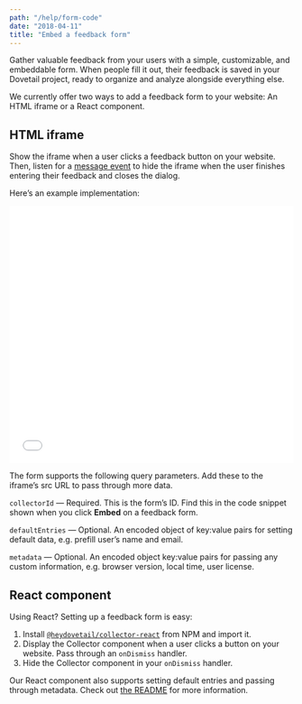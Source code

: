 ```yaml
---
path: "/help/form-code"
date: "2018-04-11"
title: "Embed a feedback form"
---
```


Gather valuable feedback from your users with a simple, customizable, and embeddable form. When people fill it out, their feedback is saved in your Dovetail project, ready to organize and analyze alongside everything else.

We currently offer two ways to add a feedback form to your website: An HTML iframe or a React component.

## HTML iframe

Show the iframe when a user clicks a feedback button on your website. Then, listen for a [message event](https://developer.mozilla.org/en-US/docs/Web/API/Window/postMessage) to hide the iframe when the user finishes entering their feedback and closes the dialog.

Here’s an example implementation:

<iframe height='456' scrolling='no' title='Feedback form example' src='//codepen.io/humphreybc/embed/XVzNvL/?height=300&theme-id=32200&default-tab=js,result&embed-version=2' frameborder='no' allowtransparency='true' allowfullscreen='true' style='width: 100%;'>See the Pen <a href='https://codepen.io/humphreybc/pen/XVzNvL/'>Feedback form example</a> by Benjamin Humphrey (<a href='https://codepen.io/humphreybc'>@humphreybc</a>) on <a href='https://codepen.io'>CodePen</a>.</iframe>

The form supports the following query parameters. Add these to the iframe’s src URL to pass through more data.

`collectorId` — Required. This is the form’s ID. Find this in the code snippet shown when you click **Embed** on a feedback form.

`defaultEntries` — Optional. An encoded object of key:value pairs for setting default data, e.g. prefill user’s name and email.

`metadata` — Optional. An encoded object key:value pairs for passing any custom information, e.g. browser version, local time, user license.

## React component

Using React? Setting up a feedback form is easy:

1.  Install [`@heydovetail/collector-react`](https://www.npmjs.com/package/@heydovetail/collector-react) from NPM and import it.
1.  Display the Collector component when a user clicks a button on your website. Pass through an `onDismiss` handler.
1.  Hide the Collector component in your `onDismiss` handler.

Our React component also supports setting default entries and passing through metadata. Check out [the README](https://github.com/heydovetail/collector-react) for more information.
